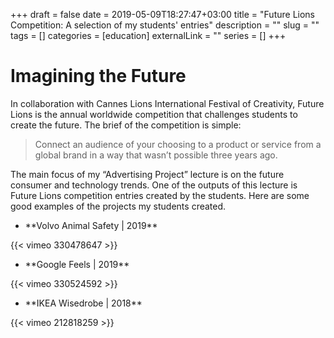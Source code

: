 +++ 
draft = false
date = 2019-05-09T18:27:47+03:00
title = "Future Lions Competition: A selection of my students' entries"
description = ""
slug = "" 
tags = []
categories = [education]
externalLink = ""
series = []
+++

# Imagining the Future
In collaboration with Cannes Lions International Festival of Creativity, Future Lions is the annual worldwide competition that challenges students to create the future. The brief of the competition is simple:

> Connect an audience of your choosing to a product or service from a global brand in a way that wasn’t possible three years ago.  

<p>The main focus of my “Advertising Project” lecture is on the future consumer and technology trends. One of the outputs of this lecture is Future Lions competition entries created by the students. Here are some good examples of the projects my students created.<p>

+ <p>**Volvo Animal Safety | 2019**
{{< vimeo 330478647 >}}
+ <p>**Google Feels | 2019**
{{< vimeo 330524592 >}}
+ <p>**IKEA Wisedrobe | 2018**
{{< vimeo 212818259 >}}
